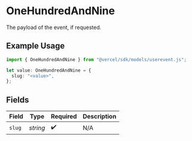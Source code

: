# OneHundredAndNine

The payload of the event, if requested.

## Example Usage

```typescript
import { OneHundredAndNine } from "@vercel/sdk/models/userevent.js";

let value: OneHundredAndNine = {
  slug: "<value>",
};
```

## Fields

| Field              | Type               | Required           | Description        |
| ------------------ | ------------------ | ------------------ | ------------------ |
| `slug`             | *string*           | :heavy_check_mark: | N/A                |